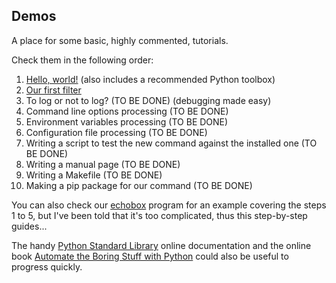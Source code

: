 ## Demos
A place for some basic, highly commented, tutorials.

Check them in the following order:

1. [Hello, world!](https://github.com/HubTou/PNU/tree/main/_demos/hello_world) (also includes a recommended Python toolbox)
2. [Our first filter](https://github.com/HubTou/PNU/tree/main/_demos/gorgon)
3. To log or not to log? (TO BE DONE) (debugging made easy)
4. Command line options processing (TO BE DONE)
5. Environment variables processing (TO BE DONE)
6. Configuration file processing (TO BE DONE)
7. Writing a script to test the new command against the installed one (TO BE DONE)
8. Writing a manual page (TO BE DONE)
9. Writing a Makefile (TO BE DONE)
10. Making a pip package for our command (TO BE DONE)

You can also check our [echobox](https://github.com/HubTou/PNU/tree/main/echobox) program for an example covering the steps 1 to 5, but I've been told that it's too complicated, thus this step-by-step guides...

The handy [Python Standard Library](https://docs.python.org/3/library/index.html) online documentation and the online book [Automate the Boring Stuff with Python](https://automatetheboringstuff.com/) could also be useful to progress quickly.
